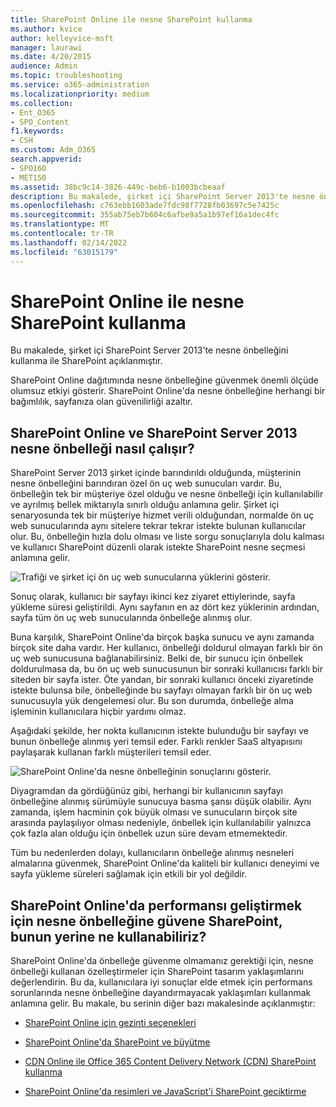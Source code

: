 ```yaml
---
title: SharePoint Online ile nesne SharePoint kullanma
ms.author: kvice
author: kelleyvice-msft
manager: laurawi
ms.date: 4/20/2015
audience: Admin
ms.topic: troubleshooting
ms.service: o365-administration
ms.localizationpriority: medium
ms.collection:
- Ent_O365
- SPO_Content
f1.keywords:
- CSH
ms.custom: Adm_O365
search.appverid:
- SPO160
- MET150
ms.assetid: 38bc9c14-3826-449c-beb6-b1003bcbeaaf
description: Bu makalede, şirket içi SharePoint Server 2013'te nesne önbelleğini kullanma ile SharePoint açıklanmıştır.
ms.openlocfilehash: c763ebb1603ade7fdc98f7728fb03697c5e7425c
ms.sourcegitcommit: 355ab75eb7b604c6afbe9a5a1b97ef16a1dec4fc
ms.translationtype: MT
ms.contentlocale: tr-TR
ms.lasthandoff: 02/14/2022
ms.locfileid: "63015179"
---
```

# <a name="using-the-object-cache-with-sharepoint-online"></a>SharePoint Online ile nesne SharePoint kullanma

Bu makalede, şirket içi SharePoint Server 2013'te nesne önbelleğini kullanma ile SharePoint açıklanmıştır.
  
SharePoint Online dağıtımında nesne önbelleğine güvenmek önemli ölçüde olumsuz etkiyi gösterir. SharePoint Online'da nesne önbelleğine herhangi bir bağımlılık, sayfanıza olan güvenilirliği azaltır. 
  
## <a name="how-the-sharepoint-online-and-sharepoint-server-2013-object-cache-works"></a>SharePoint Online ve SharePoint Server 2013 nesne önbelleği nasıl çalışır?

SharePoint Server 2013 şirket içinde barındırıldı olduğunda, müşterinin nesne önbelleğini barındıran özel ön uç web sunucuları vardır. Bu, önbelleğin tek bir müşteriye özel olduğu ve nesne önbelleği için kullanılabilir ve ayrılmış bellek miktarıyla sınırlı olduğu anlamına gelir. Şirket içi senaryosunda tek bir müşteriye hizmet verili olduğundan, normalde ön uç web sunucularında aynı sitelere tekrar tekrar istekte bulunan kullanıcılar olur. Bu, önbelleğin hızla dolu olması ve liste sorgu sonuçlarıyla dolu kalması ve kullanıcı SharePoint düzenli olarak istekte SharePoint nesne seçmesi anlamına gelir.
  
![Trafiği ve şirket içi ön uç web sunucularına yüklerini gösterir.](../media/a0d38b36-4909-4abb-8d4e-4930814bb3de.png)
  
Sonuç olarak, kullanıcı bir sayfayı ikinci kez ziyaret ettiylerinde, sayfa yükleme süresi geliştirildi. Aynı sayfanın en az dört kez yüklerinin ardından, sayfa tüm ön uç web sunucularında önbelleğe alınmış olur.
  
Buna karşılık, SharePoint Online'da birçok başka sunucu ve aynı zamanda birçok site daha vardır. Her kullanıcı, önbelleği doldurul olmayan farklı bir ön uç web sunucusuna bağlanabilirsiniz. Belki de, bir sunucu için önbellek doldurulmasa da, bu ön uç web sunucusunun bir sonraki kullanıcısı farklı bir siteden bir sayfa ister. Öte yandan, bir sonraki kullanıcı önceki ziyaretinde istekte bulunsa bile, önbelleğinde bu sayfayı olmayan farklı bir ön uç web sunucusuyla yük dengelemesi olur. Bu son durumda, önbelleğe alma işleminin kullanıcılara hiçbir yardımı olmaz.
  
Aşağıdaki şekilde, her nokta kullanıcının istekte bulunduğu bir sayfayı ve bunun önbelleğe alınmış yeri temsil eder. Farklı renkler SaaS altyapısını paylaşarak kullanan farklı müşterileri temsil eder.
  
![SharePoint Online'da nesne önbelleğinin sonuçlarını gösterir.](../media/25d04011-ef83-4cb7-9e04-a6ed490f63c3.png)
  
Diyagramdan da gördüğünüz gibi, herhangi bir kullanıcının sayfayı önbelleğine alınmış sürümüyle sunucuya basma şansı düşük olabilir. Aynı zamanda, işlem hacminin çok büyük olması ve sunucuların birçok site arasında paylaşılıyor olması nedeniyle, önbellek için kullanılabilir yalnızca çok fazla alan olduğu için önbellek uzun süre devam etmemektedir.
  
Tüm bu nedenlerden dolayı, kullanıcıların önbelleğe alınmış nesneleri almalarına güvenmek, SharePoint Online'da kaliteli bir kullanıcı deneyimi ve sayfa yükleme süreleri sağlamak için etkili bir yol değildir.
  
## <a name="if-we-cant-rely-on-the-object-cache-to-improve-performance-in-sharepoint-online-what-do-we-use-instead"></a>SharePoint Online'da performansı geliştirmek için nesne önbelleğine güvene SharePoint, bunun yerine ne kullanabiliriz?

SharePoint Online'da önbelleğe güvenme olmamanız gerektiği için, nesne önbelleği kullanan özelleştirmeler için SharePoint tasarım yaklaşımlarını değerlendirin. Bu da, kullanıcılara iyi sonuçlar elde etmek için performans sorunlarında nesne önbelleğine dayandırmayacak yaklaşımları kullanmak anlamına gelir. Bu makale, bu serinin diğer bazı makalesinde açıklanmıştır:
  
- [SharePoint Online için gezinti seçenekleri](navigation-options-for-sharepoint-online.md)
    
- [SharePoint Online'da SharePoint ve büyütme](minification-and-bundling-in-sharepoint-online.md)
    
- [CDN Online ile Office 365 Content Delivery Network (CDN) SharePoint kullanma](use-microsoft-365-cdn-with-spo.md)
    
- [SharePoint Online'da resimleri ve JavaScript'i SharePoint geciktirme](delay-loading-images-and-javascript-in-sharepoint-online.md)
    